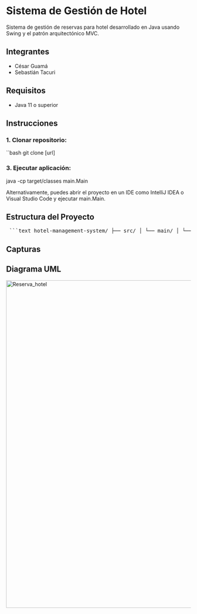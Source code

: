 #  Sistema de Gestión de Hotel

Sistema de gestión de reservas para hotel desarrollado en Java usando Swing y el patrón arquitectónico MVC.

##  Integrantes

- César Guamá
- Sebastián Tacuri

##  Requisitos

- Java 11 o superior  

##  Instrucciones

### 1. Clonar repositorio:

``bash
git clone [url]

### 3. Ejecutar aplicación:

java -cp target/classes main.Main

Alternativamente, puedes abrir el proyecto en un IDE como IntelliJ IDEA o Visual Studio Code y ejecutar main.Main.

##  Estructura del Proyecto

<pre> ```text hotel-management-system/ ├── src/ │ └── main/ │ └── java/ │ ├── controlador/ # Lógica de control (MVC) │ ├── main/ # Clase principal del sistema │ ├── modelo/ # Clases del modelo │ │ └── persistencia/ # Acceso a datos (DAOs) │ └── vista/ # Interfaces gráficas (Swing) ├── .gitignore ├── LICENSE ├── README.md ``` </pre>

## Capturas


## Diagrama UML
<img width="2911" height="892" alt="Reserva_hotel" src="https://github.com/user-attachments/assets/a1892724-90e8-48eb-b2f7-b92196c3856b" />

